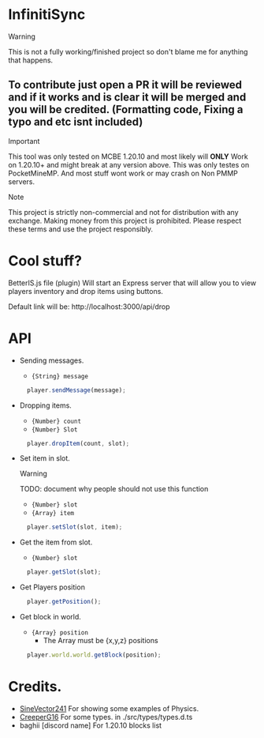 # InfinitiSync 

> [!WARNING]
> This is not a fully working/finished project so don't blame me for anything that happens.


## To contribute just open a PR it will be reviewed and if it works and is clear it will be merged and you will be credited. (Formatting code, Fixing a typo and etc isnt included) 

> [!IMPORTANT]
> This tool was only tested on MCBE 1.20.10 and most likely will **ONLY** Work on 1.20.10+ and might break at any version above.
> This was only testes on PocketMineMP. And most stuff wont work or may crash on Non PMMP servers.

> [!NOTE]
> This project is strictly non-commercial and not for distribution with any exchange. Making money from this project is prohibited. Please respect these terms and use the project responsibly.

# Cool stuff?
BetterIS.js file (plugin) Will start an Express server that will allow you to view players inventory and drop items using buttons.

Default link will be: http://localhost:3000/api/drop
# API
  - Sending messages.
    - `{String} message`

    ```js
      player.sendMessage(message);
    ```
  - Dropping items.
    - `{Number} count`
    - `{Number} Slot`

    ```js
      player.dropItem(count, slot);
    ```
  - Set item in slot.

    > [!WARNING]
    > TODO: document why people should not use this function 
    - `{Number} slot`
    - `{Array} item`

    ```js
      player.setSlot(slot, item);
    ```
  - Get the item from slot.
    - `{Number} slot`

    ```js
      player.getSlot(slot);
    ```
  - Get Players position

    ```js
      player.getPosition();
    ```
  - Get block in world.
    - `{Array} position`
      - The Array must be {x,y,z} positions

    ```js
      player.world.world.getBlock(position);
    ```
 # Credits.
  - [SineVector241](https://github.com/SineVector241) For showing some examples of Physics.
  - [CreeperG16](https://github.com/CreeperG16) For some types. in ./src/types/types.d.ts
  - baghii [discord name] For 1.20.10 blocks list

